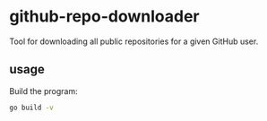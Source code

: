 # github-repo-downloader

Tool for downloading all public repositories for a given GitHub user.

## usage

Build the program:

```sh
go build -v  
```
